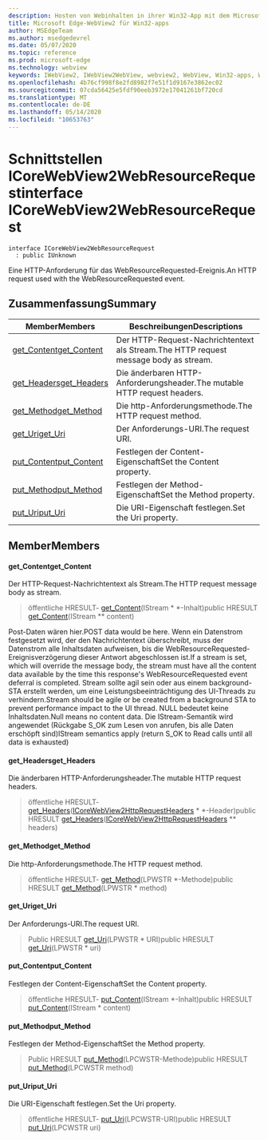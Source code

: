 ```yaml
---
description: Hosten von Webinhalten in ihrer Win32-App mit dem Microsoft Edge WebView2-Steuerelement
title: Microsoft Edge-WebView2 für Win32-apps
author: MSEdgeTeam
ms.author: msedgedevrel
ms.date: 05/07/2020
ms.topic: reference
ms.prod: microsoft-edge
ms.technology: webview
keywords: IWebView2, IWebView2WebView, webview2, WebView, Win32-apps, Win32, Edge, ICoreWebView2, ICoreWebView2Controller, Browser-Steuerelement, Edge-HTML
ms.openlocfilehash: 4b76cf998f8e2fd8982f7e51f1d9167e3862ec02
ms.sourcegitcommit: 07cda56425e5fdf90eeb3972e17041261bf720cd
ms.translationtype: MT
ms.contentlocale: de-DE
ms.lasthandoff: 05/14/2020
ms.locfileid: "10653763"
---
```

# <span data-ttu-id="f02d2-104">Schnittstellen ICoreWebView2WebResourceRequest</span><span class="sxs-lookup"><span data-stu-id="f02d2-104">interface ICoreWebView2WebResourceRequest</span></span> 

```
interface ICoreWebView2WebResourceRequest
  : public IUnknown
```

<span data-ttu-id="f02d2-105">Eine HTTP-Anforderung für das WebResourceRequested-Ereignis.</span><span class="sxs-lookup"><span data-stu-id="f02d2-105">An HTTP request used with the WebResourceRequested event.</span></span>

## <span data-ttu-id="f02d2-106">Zusammenfassung</span><span class="sxs-lookup"><span data-stu-id="f02d2-106">Summary</span></span>

 <span data-ttu-id="f02d2-107">Member</span><span class="sxs-lookup"><span data-stu-id="f02d2-107">Members</span></span>                        | <span data-ttu-id="f02d2-108">Beschreibungen</span><span class="sxs-lookup"><span data-stu-id="f02d2-108">Descriptions</span></span>
--------------------------------|---------------------------------------------
[<span data-ttu-id="f02d2-109">get_Content</span><span class="sxs-lookup"><span data-stu-id="f02d2-109">get_Content</span></span>](#get_content) | <span data-ttu-id="f02d2-110">Der HTTP-Request-Nachrichtentext als Stream.</span><span class="sxs-lookup"><span data-stu-id="f02d2-110">The HTTP request message body as stream.</span></span>
[<span data-ttu-id="f02d2-111">get_Headers</span><span class="sxs-lookup"><span data-stu-id="f02d2-111">get_Headers</span></span>](#get_headers) | <span data-ttu-id="f02d2-112">Die änderbaren HTTP-Anforderungsheader.</span><span class="sxs-lookup"><span data-stu-id="f02d2-112">The mutable HTTP request headers.</span></span>
[<span data-ttu-id="f02d2-113">get_Method</span><span class="sxs-lookup"><span data-stu-id="f02d2-113">get_Method</span></span>](#get_method) | <span data-ttu-id="f02d2-114">Die http-Anforderungsmethode.</span><span class="sxs-lookup"><span data-stu-id="f02d2-114">The HTTP request method.</span></span>
[<span data-ttu-id="f02d2-115">get_Uri</span><span class="sxs-lookup"><span data-stu-id="f02d2-115">get_Uri</span></span>](#get_uri) | <span data-ttu-id="f02d2-116">Der Anforderungs-URI.</span><span class="sxs-lookup"><span data-stu-id="f02d2-116">The request URI.</span></span>
[<span data-ttu-id="f02d2-117">put_Content</span><span class="sxs-lookup"><span data-stu-id="f02d2-117">put_Content</span></span>](#put_content) | <span data-ttu-id="f02d2-118">Festlegen der Content-Eigenschaft</span><span class="sxs-lookup"><span data-stu-id="f02d2-118">Set the Content property.</span></span>
[<span data-ttu-id="f02d2-119">put_Method</span><span class="sxs-lookup"><span data-stu-id="f02d2-119">put_Method</span></span>](#put_method) | <span data-ttu-id="f02d2-120">Festlegen der Method-Eigenschaft</span><span class="sxs-lookup"><span data-stu-id="f02d2-120">Set the Method property.</span></span>
[<span data-ttu-id="f02d2-121">put_Uri</span><span class="sxs-lookup"><span data-stu-id="f02d2-121">put_Uri</span></span>](#put_uri) | <span data-ttu-id="f02d2-122">Die URI-Eigenschaft festlegen.</span><span class="sxs-lookup"><span data-stu-id="f02d2-122">Set the Uri property.</span></span>

## <span data-ttu-id="f02d2-123">Member</span><span class="sxs-lookup"><span data-stu-id="f02d2-123">Members</span></span>

#### <span data-ttu-id="f02d2-124">get_Content</span><span class="sxs-lookup"><span data-stu-id="f02d2-124">get_Content</span></span> 

<span data-ttu-id="f02d2-125">Der HTTP-Request-Nachrichtentext als Stream.</span><span class="sxs-lookup"><span data-stu-id="f02d2-125">The HTTP request message body as stream.</span></span>

> <span data-ttu-id="f02d2-126">öffentliche HRESULT- [get_Content](#get_content)(IStream \* \*-Inhalt)</span><span class="sxs-lookup"><span data-stu-id="f02d2-126">public HRESULT [get_Content](#get_content)(IStream \*\* content)</span></span>

<span data-ttu-id="f02d2-127">Post-Daten wären hier.</span><span class="sxs-lookup"><span data-stu-id="f02d2-127">POST data would be here.</span></span> <span data-ttu-id="f02d2-128">Wenn ein Datenstrom festgesetzt wird, der den Nachrichtentext überschreibt, muss der Datenstrom alle Inhaltsdaten aufweisen, bis die WebResourceRequested-Ereignisverzögerung dieser Antwort abgeschlossen ist.</span><span class="sxs-lookup"><span data-stu-id="f02d2-128">If a stream is set, which will override the message body, the stream must have all the content data available by the time this response's WebResourceRequested event deferral is completed.</span></span> <span data-ttu-id="f02d2-129">Stream sollte agil sein oder aus einem background-STA erstellt werden, um eine Leistungsbeeinträchtigung des UI-Threads zu verhindern.</span><span class="sxs-lookup"><span data-stu-id="f02d2-129">Stream should be agile or be created from a background STA to prevent performance impact to the UI thread.</span></span> <span data-ttu-id="f02d2-130">NULL bedeutet keine Inhaltsdaten.</span><span class="sxs-lookup"><span data-stu-id="f02d2-130">Null means no content data.</span></span> <span data-ttu-id="f02d2-131">Die IStream-Semantik wird angewendet (Rückgabe S_OK zum Lesen von anrufen, bis alle Daten erschöpft sind)</span><span class="sxs-lookup"><span data-stu-id="f02d2-131">IStream semantics apply (return S_OK to Read calls until all data is exhausted)</span></span>

#### <span data-ttu-id="f02d2-132">get_Headers</span><span class="sxs-lookup"><span data-stu-id="f02d2-132">get_Headers</span></span> 

<span data-ttu-id="f02d2-133">Die änderbaren HTTP-Anforderungsheader.</span><span class="sxs-lookup"><span data-stu-id="f02d2-133">The mutable HTTP request headers.</span></span>

> <span data-ttu-id="f02d2-134">öffentliche HRESULT- [get_Headers](#get_headers)([ICoreWebView2HttpRequestHeaders](icorewebview2httprequestheaders.md) \* \*-Header)</span><span class="sxs-lookup"><span data-stu-id="f02d2-134">public HRESULT [get_Headers](#get_headers)([ICoreWebView2HttpRequestHeaders](icorewebview2httprequestheaders.md) \*\* headers)</span></span>

#### <span data-ttu-id="f02d2-135">get_Method</span><span class="sxs-lookup"><span data-stu-id="f02d2-135">get_Method</span></span> 

<span data-ttu-id="f02d2-136">Die http-Anforderungsmethode.</span><span class="sxs-lookup"><span data-stu-id="f02d2-136">The HTTP request method.</span></span>

> <span data-ttu-id="f02d2-137">öffentliche HRESULT- [get_Method](#get_method)(LPWSTR \*-Methode)</span><span class="sxs-lookup"><span data-stu-id="f02d2-137">public HRESULT [get_Method](#get_method)(LPWSTR \* method)</span></span>

#### <span data-ttu-id="f02d2-138">get_Uri</span><span class="sxs-lookup"><span data-stu-id="f02d2-138">get_Uri</span></span> 

<span data-ttu-id="f02d2-139">Der Anforderungs-URI.</span><span class="sxs-lookup"><span data-stu-id="f02d2-139">The request URI.</span></span>

> <span data-ttu-id="f02d2-140">Public HRESULT [get_Uri](#get_uri)(LPWSTR \* URI)</span><span class="sxs-lookup"><span data-stu-id="f02d2-140">public HRESULT [get_Uri](#get_uri)(LPWSTR \* uri)</span></span>

#### <span data-ttu-id="f02d2-141">put_Content</span><span class="sxs-lookup"><span data-stu-id="f02d2-141">put_Content</span></span> 

<span data-ttu-id="f02d2-142">Festlegen der Content-Eigenschaft</span><span class="sxs-lookup"><span data-stu-id="f02d2-142">Set the Content property.</span></span>

> <span data-ttu-id="f02d2-143">öffentliche HRESULT- [put_Content](#put_content)(IStream \*-Inhalt)</span><span class="sxs-lookup"><span data-stu-id="f02d2-143">public HRESULT [put_Content](#put_content)(IStream \* content)</span></span>

#### <span data-ttu-id="f02d2-144">put_Method</span><span class="sxs-lookup"><span data-stu-id="f02d2-144">put_Method</span></span> 

<span data-ttu-id="f02d2-145">Festlegen der Method-Eigenschaft</span><span class="sxs-lookup"><span data-stu-id="f02d2-145">Set the Method property.</span></span>

> <span data-ttu-id="f02d2-146">Public HRESULT [put_Method](#put_method)(LPCWSTR-Methode)</span><span class="sxs-lookup"><span data-stu-id="f02d2-146">public HRESULT [put_Method](#put_method)(LPCWSTR method)</span></span>

#### <span data-ttu-id="f02d2-147">put_Uri</span><span class="sxs-lookup"><span data-stu-id="f02d2-147">put_Uri</span></span> 

<span data-ttu-id="f02d2-148">Die URI-Eigenschaft festlegen.</span><span class="sxs-lookup"><span data-stu-id="f02d2-148">Set the Uri property.</span></span>

> <span data-ttu-id="f02d2-149">öffentliche HRESULT- [put_Uri](#put_uri)(LPCWSTR-URI)</span><span class="sxs-lookup"><span data-stu-id="f02d2-149">public HRESULT [put_Uri](#put_uri)(LPCWSTR uri)</span></span>

